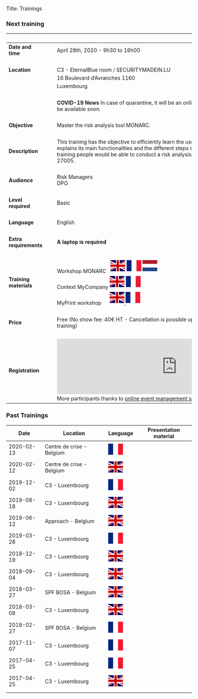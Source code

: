 Title: Trainings

<style>
table {
    width:100%;
}
</style>

### Next training

|&nbsp;|||
|:--|--|--|
|**Date and time**|| April 28th, 2020 - 9h30 to 16h00|
|&nbsp;|  ||
|**Location**|&nbsp;&nbsp;&nbsp;|C3 - EternalBlue room / SECURITYMADEIN.LU|
|             |                  |16 Boulevard d’Avranches 1160|
|             |                  |Luxembourg|
|&nbsp;|  ||
|             |                  |**COVID-19 News** In case of quarantine, it will be an online training. All the required information will be available soon.|
|&nbsp;|  |  |
|**Objective**||Master the risk analysis tool MONARC.|
|&nbsp;|  |  |
|**Description**||This training has the objective to efficiently learn the use of the risk assessment tool MONARC. It explains its main functionalities and the different steps of the associated method. At the end of the training people would be able to conduct a risk analysis using MONARC as described in the ISO 27005.|
|&nbsp;|  |  |
|**Audience**||Risk Managers <br> DPO|
|&nbsp;|  |  |
|**Level required**||Basic|
|&nbsp;|  |  |
|**Language**|| English |
|&nbsp;|  |  |
|**Extra requirements**||**A laptop is required**|
|&nbsp;|  |  |
|**Training materials**||Workshop MONARC &nbsp; [![English][en]](/assets/files/monarc-training/en/Formation_V2-MONARC_Env1.1.pdf) [![Français][fr]](/assets/files/monarc-training/fr/Formation_V2-MONARC_Fr.pdf) [![Dutch][nl]](/assets/files/monarc-training/nl/Formation_V2-MONARC_NL.pdf)<br/>Context MyCompany [![English][en]](/assets/files/monarc-training/en/Context_MyCompany_en_v1.0.pdf) [![Français][fr]](/assets/files/monarc-training/fr/Context_MyCompany_fr_v1.1.pdf)<br/>MyPrint workshop &nbsp;&nbsp;&nbsp;&nbsp;&nbsp;<a href="/assets/files/monarc-training/en/MyPrintEN.json" download>![English][en] <a href="/assets/files/monarc-training/fr/MyPrintFR.json" download>![Français][fr]
|&nbsp;|  |  |
|**Price**||Free (No show fee: 40€ HT - Cancellation is possible up to 48 hours before the start of the training) |
|&nbsp;|  |  |
|**Registration** |   | <script type="text/javascript" src="https://www.xing-events.com/resources/js/amiandoExport.js"></script><iframe src="https://VODXDDK-modules.xing-events.com/VODXDDK.html?viewType=iframe&distributionChannel=CHANNEL_IFRAME&language=en&useDefaults=false&resizeIFrame=true" frameborder="0" width="650px" id="_amiandoIFrame3806799"><p>This page requires frame support. Please use a frame compatible browser to see the ticket sales module.</p><p> Try out the <a href="https://en.xing-events.com/">online event registration system</a> from XING Events.</p></iframe>More participants thanks to <a href="https://en.xing-events.com?viralRefId=VODXDDK&utm_campaign=ev-VODXDDK&utm_medium=viral&utm_source=EventWebsite&utm_content=TextLinkBottom&utm_term=text-link" target="_blank" alt="XING Events" title="XING Events">online event management solutions</a> from XING Events.|

### Past Trainings


| Date       | Location                      | Language         | Presentation material  |
|------------| ----------------------------- | ---------------- | ---------------------- |
| 2020-02-13 | Centre de crise - Belgium     | ![French][fr]    |                        |
| 2020-02-12 | Centre de crise - Belgium     | ![English][en]   | [<i class="fa fa-file-pdf-o" style="color:red" aria-hidden="true"></i>](/assets/files/trainings/2020-02-12_MONARC-training.pdf) |
| 2019-12-02 | C3 - Luxembourg               | ![French][fr]    |                        |
| 2019-08-18 | C3 - Luxembourg               | ![English][en]   |                        |
| 2019-06-12 | Approach - Belgium            | ![English][en]   |                        |
| 2019-03-28 | C3 - Luxembourg               | ![French][fr]    |                        |
| 2018-12-19 | C3 - Luxembourg               | ![English][en]   |                        |
| 2018-09-04 | C3 - Luxembourg               | ![English][en]   |                        |
| 2018-03-27 | SPF BOSA - Belgium            | ![English][en]   |                        |
| 2018-03-08 | C3 - Luxembourg               | ![English][en]   |                        |
| 2018-02-27 | SPF BOSA - Belgium            | ![French][fr]    |                        |
| 2017-11-07 | C3 - Luxembourg               | ![French][fr]    |                        |
| 2017-04-25 | C3 - Luxembourg               | ![French][fr]    |                        |
| 2017-04-25 | C3 - Luxembourg               | ![English][en]   |                        |
|            |                               |                  |                        |




[en]: /assets/images/gb.svg "English"
[fr]: /assets/images/fr.svg "Français"
[nl]: /assets/images/nl.svg "Dutch"
